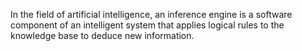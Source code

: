 In the field of artificial intelligence, an inference engine is a software component of an intelligent system that applies logical rules to the knowledge base to deduce new information.